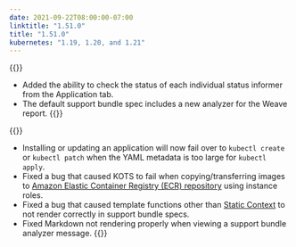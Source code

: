 ```yaml
---
date: 2021-09-22T08:00:00-07:00
linktitle: "1.51.0"
title: "1.51.0"
kubernetes: "1.19, 1.20, and 1.21"
---
```


{{<features>}}
 * Added the ability to check the status of each individual status informer from the Application tab.
 * The default support bundle spec includes a new analyzer for the Weave report.
{{</features>}}

{{<fixes>}}
 * Installing or updating an application will now fail over to `kubectl create` or `kubectl patch` when the YAML metadata is too large for `kubectl apply`.
 * Fixed a bug that caused KOTS to fail when copying/transferring images to [Amazon Elastic Container Registry (ECR) repository](/kotsadm/registries/self-hosted-registry/#docker-registry) using instance roles.
 * Fixed a bug that caused template functions other than [Static Context](https://kots.io/reference/template-functions/static-context/) to not render correctly in support bundle specs.
 * Fixed Markdown not rendering properly when viewing a support bundle analyzer message.
{{</fixes>}}
